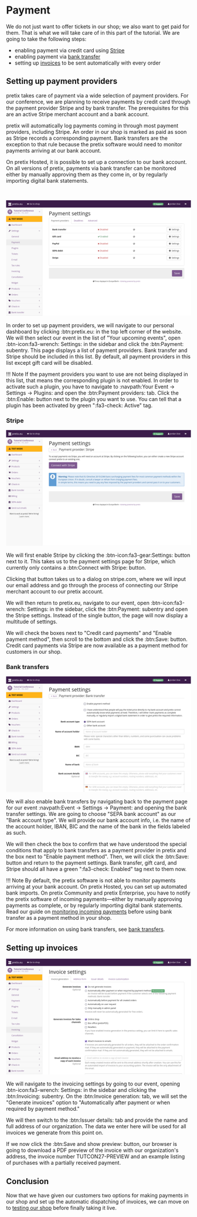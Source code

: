 # Payment

We do not just want to offer tickets in our shop; we also want to get paid for them. 
That is what we will take care of in this part of the tutorial. 
We are going to take the following steps: 

 - enabling payment via credit card using [Stripe](payment.md#stripe)
 - enabling payment via [bank transfer](payment.md#bank-transfers)
 - setting up [invoices](payment.md#setting-up-invoices) to be sent automatically with every order

## Setting up payment providers 

pretix takes care of payment via a wide selection of payment providers. 
For our conference, we are planning to receive payments by credit card through the payment provider Stripe and by bank transfer. 
The prerequisites for this are an active Stripe merchant account and a bank account. 

pretix will automatically log payments coming in through most payment providers, including Stripe. 
An order in our shop is marked as paid as soon as Stripe records a corresponding payment. 
Bank transfers are the exception to that rule because the pretix software would need to monitor payments arriving at our bank account.

On pretix Hosted, it is possible to set up a connection to our bank account. 
On all versions of pretix, payments via bank transfer can be monitored either by manually approving them as they come in, or by regularly importing digital bank statements. 

<br>

![Page titled 'Payment settings', on the 'Payment providers' tab. There is a list of payment providers: Bank transfer, Gift card, PayPal, SEPA debit and Stripe.](../assets/screens/payment/settings.png "Payment settings screenshot") 

In order to set up payment providers, we will navigate to our personal dashboard by clicking :btn:pretix.eu: in the top left corner of the website. 
We will then select our event in the list of "Your upcoming events", open :btn-icon:fa3-wrench: Settings: in the sidebar and click the :btn:Payment: subentry. 
This page displays a list of payment providers. 
Bank transfer and Stripe should be included in this list. 
By default, all payment providers in this list except gift card will be disabled. 

!!! Note 
    If the payment providers you want to use are not being displayed in this list, that means the corresponding plugin is not enabled. 
    In order to activate such a plugin, you have to navigate to :navpath:Your Event → Settings → Plugins: and open the :btn:Payment providers: tab. 
    Click the :btn:Enable: button next to the plugin you want to use. 
    You can tell that a plugin has been activated by green ":fa3-check: Active" tag. 

### Stripe

![Page titled 'Payment settings—Payment provider:Stripe', displaying a box with a legal warning and buttons for connecting with Stripe and saving.](../assets/screens/payment/stripe.png "Stripe settings screenshot") 

We will first enable Stripe by clicking the :btn-icon:fa3-gear:Settings: button next to it. 
This takes us to the payment settings page for Stripe, which currently only contains a :btn:Connect with Stripe: button. 

Clicking that button takes us to a dialog on stripe.com, where we will input our email address and go through the process of connecting our Stripe merchant account to our pretix account. 

We will then return to pretix.eu, navigate to our event, open :btn-icon:fa3-wrench: Settings: in the sidebar, click the :btn:Payment: subentry and open the Stripe settings. 
Instead of the single button, the page will now display a multitude of settings. 

We will check the boxes next to "Credit card payments" and "Enable payment method", then scroll to the bottom and click the :btn:Save: button. 
Credit card payments via Stripe are now available as a payment method for customers in our shop. 

### Bank transfers 

![Page titled 'Payment settings—Payment provider:Bank transfer', displaying options for the bank account type, bank data, details and enabling the payment method.](../assets/screens/payment/bank-transfer.png "Bank transfer settings screenshot") 

We will also enable bank transfers by navigating back to the payment page for our event :navpath:Event → Settings → Payment: and opening the bank transfer settings. 
We are going to choose "SEPA bank account" as our "Bank account type". 
We will provide our bank account info, i.e. the name of the account holder, IBAN, BIC and the name of the bank in the fields labeled as such. 

We will then check the box to confirm that we have understood the special conditions that apply to bank transfers as a payment provider in pretix and the box next to "Enable payment method". 
Then, we will click the :btn:Save: button and return to the payment settings. 
Bank transfer, gift card, and Stripe should all have a green ":fa3-check: Enabled" tag next to them now. 

!!! Note 
    By default, the pretix software is not able to monitor payments arriving at your bank account.
    On pretix Hosted, you can set up automated bank imports.
    On pretix Community and pretix Enterprise, you have to notify the pretix software of incoming payments—either by manually approving payments as complete, or by regularly importing digital bank statements. 
    Read our guide on [monitoring incoming payments](../topics/payment/bank-transfer.md#monitoring-incoming-payments) before using bank transfer as a payment method in your shop. 

For more information on using bank transfers, see [bank transfers](../topics/payment/bank-transfer.md). 

## Setting up invoices 

![Page titled 'Invoice settings', displaying options for generating invoices, which sales channels to generate them for, and attaching them to emails.](../assets/screens/payment/invoice.png "Invoice settings screenshot") 

We will navigate to the invoicing settings by going to our event, opening :btn-icon:fa3-wrench: Settings: in the sidebar and clicking the :btn:Invoicing: subentry. 
On the :btn:Invoice generation: tab, we will set the "Generate invoices" option to "Automatically after payment or when required by payment method."

We will then switch to the :btn:Issuer details: tab and provide the name and full address of our organization. 
The data we enter here will be used for all invoices we generate from this point on. 

If we now click the :btn:Save and show preview: button, our browser is going to download a PDF preview of the invoice with our organization's address, the invoice number TUTCON27-PREVIEW and an example listing of purchases with a partially received payment. 

## Conclusion

Now that we have given our customers two options for making payments in our shop and set up the automatic dispatching of invoices, we can move on to [testing our shop](testing.md) before finally taking it live. 
